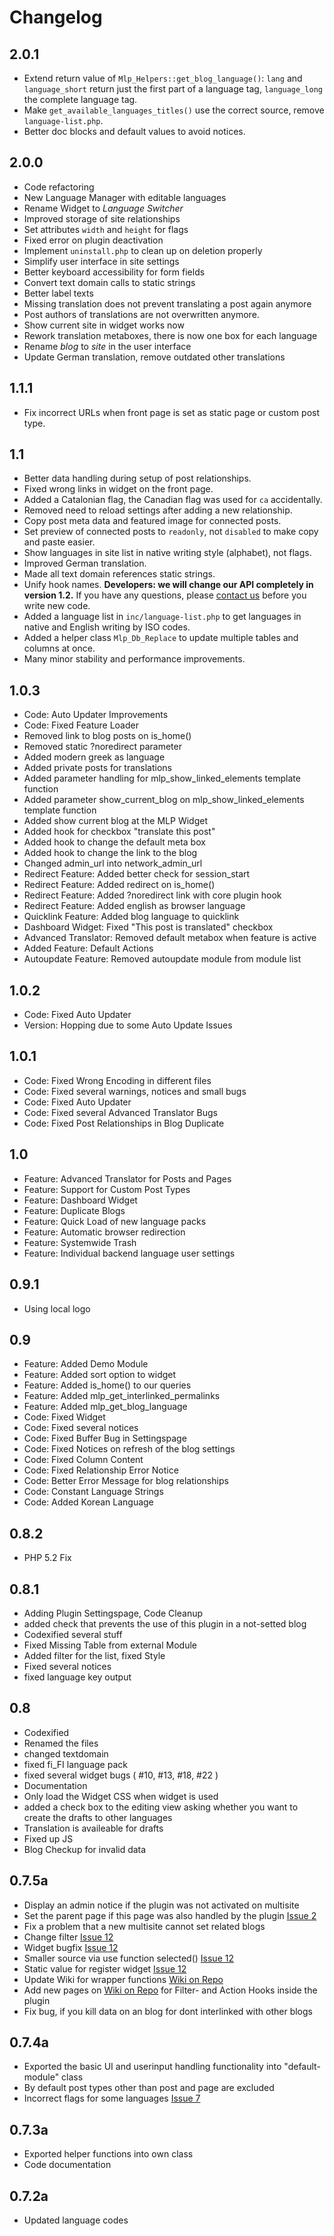 # Changelog

## 2.0.1

- Extend return value of `Mlp_Helpers::get_blog_language()`: `lang` and
  `language_short` return just the first part of a language tag, `language_long`
  the complete language tag.
- Make `get_available_languages_titles()` use the correct source, remove `language-list.php`.
- Better doc blocks and default values to avoid notices.

## 2.0.0

- Code refactoring
- New Language Manager with editable languages
- Rename Widget to *Language Switcher*
- Improved storage of site relationships
- Set attributes `width` and `height` for flags
- Fixed error on plugin deactivation
- Implement `uninstall.php` to clean up on deletion properly
- Simplify user interface in site settings
- Better keyboard accessibility for form fields
- Convert text domain calls to static strings
- Better label texts
- Missing translation does not prevent translating a post again anymore
- Post authors of translations are not overwritten anymore.
- Show current site in widget works now
- Rework translation metaboxes, there is now one box for each language
- Rename *blog* to *site* in the user interface
- Update German translation, remove outdated other translations


## 1.1.1

- Fix incorrect URLs when front page is set as static page or custom post type.


## 1.1

- Better data handling during setup of post relationships.
- Fixed wrong links in widget on the front page.
- Added a Catalonian flag, the Canadian flag was used for `ca` accidentally.
- Removed need to reload settings after adding a new relationship.
- Copy post meta data and featured image for connected posts.
- Set preview of connected posts to `readonly`, not `disabled` to make copy and paste easier.
- Show languages in site list in native writing style (alphabet), not flags.
- Improved German translation.
- Made all text domain references static strings.
- Unify hook names. **Developers: we will change our API completely in version 1.2.** If you have
  any questions, please [contact us](http://marketpress.com/contact/) before you write new code.
- Added a language list in `inc/language-list.php` to get languages in native and English writing by ISO codes.
- Added a helper class `Mlp_Db_Replace` to update multiple tables and columns at once.
- Many minor stability and performance improvements.


## 1.0.3

 - Code: Auto Updater Improvements
 - Code: Fixed Feature Loader
 - Removed link to blog posts on is_home()
 - Removed static ?noredirect parameter
 - Added modern greek as language
 - Added private posts for translations
 - Added parameter handling for mlp_show_linked_elements template function
 - Added parameter show_current_blog on mlp_show_linked_elements template function
 - Added show current blog at the MLP Widget
 - Added hook for checkbox "translate this post"
 - Added hook to change the default meta box
 - Added hook to change the link to the blog
 - Changed admin_url into network_admin_url
 - Redirect Feature: Added better check for session_start
 - Redirect Feature: Added redirect on is_home()
 - Redirect Feature: Added ?noredirect link with core plugin hook
 - Redirect Feature: Added english as browser language
 - Quicklink Feature: Added blog language to quicklink
 - Dashboard Widget: Fixed "This post is translated" checkbox
 - Advanced Translator: Removed default metabox when  feature is active
 - Added Feature: Default Actions
 - Autoupdate Feature: Removed autoupdate module from module list


## 1.0.2

 - Code: Fixed Auto Updater
 - Version: Hopping due to some Auto Update Issues


## 1.0.1

 - Code: Fixed Wrong Encoding in different files
 - Code: Fixed several warnings, notices and small bugs
 - Code: Fixed Auto Updater
 - Code: Fixed several Advanced Translator Bugs
 - Code: Fixed Post Relationships in Blog Duplicate


## 1.0

 - Feature: Advanced Translator for Posts and Pages
 - Feature: Support for Custom Post Types
 - Feature: Dashboard Widget
 - Feature: Duplicate Blogs
 - Feature: Quick Load of new language packs
 - Feature: Automatic browser redirection
 - Feature: Systemwide Trash
 - Feature: Individual backend language user settings


## 0.9.1

 - Using local logo


## 0.9

 - Feature: Added Demo Module
 - Feature: Added sort option to widget
 - Feature: Added is_home() to our queries
 - Feature: Added mlp_get_interlinked_permalinks
 - Feature: Added mlp_get_blog_language
 - Code: Fixed Widget
 - Code: Fixed several notices
 - Code: Fixed Buffer Bug in Settingspage
 - Code: Fixed Notices on refresh of the blog settings
 - Code: Fixed Column Content
 - Code: Fixed Relationship Error Notice
 - Code: Better Error Message for blog relationships
 - Code: Constant Language Strings
 - Code: Added Korean Language


## 0.8.2

 - PHP 5.2 Fix


## 0.8.1

 - Adding Plugin Settingspage, Code Cleanup
 - added check that prevents the use of this plugin in a not-setted blog
 - Codexified several stuff
 - Fixed Missing Table from external Module
 - Added filter for the list, fixed Style
 - Fixed several notices
 - fixed language key output


## 0.8

 - Codexified
 - Renamed the files
 - changed textdomain
 - fixed fi_FI language pack
 - fixed several widget bugs ( #10, #13, #18, #22 )
 - Documentation
 - Only load the Widget CSS when widget is used
 - added a check box to the editing view asking whether you want to create the drafts to other languages
 - Translation is availeable for drafts
 - Fixed up JS
 - Blog Checkup for invalid data


## 0.7.5a

 - Display an admin notice if the plugin was not activated on multisite
 - Set the parent page if this page was also handled by the plugin [Issue 2](https://github.com/inpsyde/multilingual-press/issues/2)
 - Fix a problem that a new multisite cannot set related blogs
 - Change filter [Issue 12](https://github.com/inpsyde/multilingual-press/issues/12)
 - Widget bugfix [Issue 12](https://github.com/inpsyde/multilingual-press/issues/12)
 - Smaller source via use function selected() [Issue 12](https://github.com/inpsyde/multilingual-press/issues/12)
 - Static value for register widget [Issue 12](https://github.com/inpsyde/multilingual-press/issues/12)
 - Update Wiki for wrapper functions [Wiki on Repo](https://github.com/inpsyde/multilingual-press/wiki)
 - Add new pages on [Wiki on Repo](https://github.com/inpsyde/multilingual-press/wiki) for Filter- and Action Hooks inside the plugin
 - Fix bug, if you kill data on an blog for dont interlinked with other blogs


## 0.7.4a

 - Exported the basic UI and userinput handling functionality into "default-module" class
 - By default post types other than post and page are excluded
 - Incorrect flags for some languages [Issue 7](https://github.com/inpsyde/multilingual-press/issues/7)


## 0.7.3a

 - Exported helper functions into own class
 - Code documentation


## 0.7.2a

 - Updated language codes